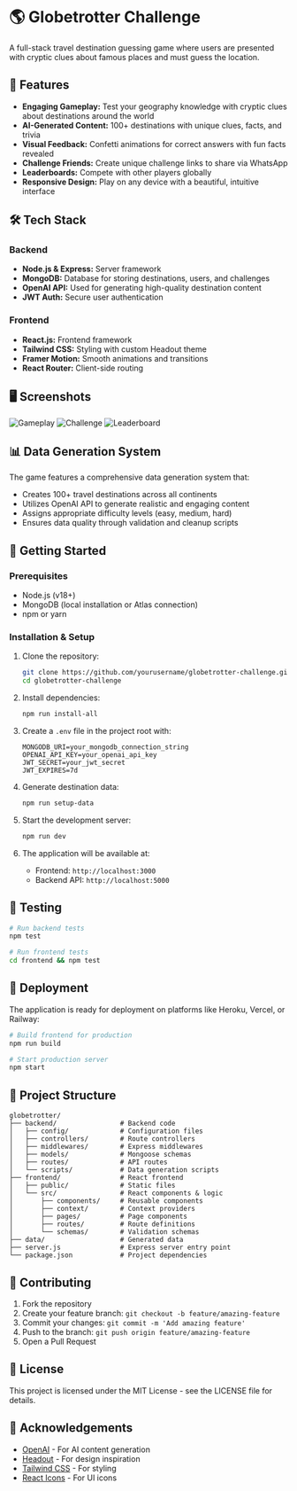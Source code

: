 # 🌎 Globetrotter Challenge

A full-stack travel destination guessing game where users are presented with cryptic clues about famous places and must guess the location.

## 🚀 Features

- **Engaging Gameplay:** Test your geography knowledge with cryptic clues about destinations around the world
- **AI-Generated Content:** 100+ destinations with unique clues, facts, and trivia
- **Visual Feedback:** Confetti animations for correct answers with fun facts revealed
- **Challenge Friends:** Create unique challenge links to share via WhatsApp
- **Leaderboards:** Compete with other players globally
- **Responsive Design:** Play on any device with a beautiful, intuitive interface

## 🛠️ Tech Stack

### Backend
- **Node.js & Express:** Server framework
- **MongoDB:** Database for storing destinations, users, and challenges
- **OpenAI API:** Used for generating high-quality destination content
- **JWT Auth:** Secure user authentication

### Frontend
- **React.js:** Frontend framework
- **Tailwind CSS:** Styling with custom Headout theme
- **Framer Motion:** Smooth animations and transitions
- **React Router:** Client-side routing

## 🖥️ Screenshots

![Gameplay](screenshots/gameplay.png)
![Challenge](screenshots/challenge.png)
![Leaderboard](screenshots/leaderboard.png)

## 📊 Data Generation System

The game features a comprehensive data generation system that:

- Creates 100+ travel destinations across all continents
- Utilizes OpenAI API to generate realistic and engaging content
- Assigns appropriate difficulty levels (easy, medium, hard)
- Ensures data quality through validation and cleanup scripts

## 🚀 Getting Started

### Prerequisites
- Node.js (v18+)
- MongoDB (local installation or Atlas connection)
- npm or yarn

### Installation & Setup

1. Clone the repository:
   ```bash
   git clone https://github.com/yourusername/globetrotter-challenge.git
   cd globetrotter-challenge
   ```

2. Install dependencies:
   ```bash
   npm run install-all
   ```

3. Create a `.env` file in the project root with:
   ```
   MONGODB_URI=your_mongodb_connection_string
   OPENAI_API_KEY=your_openai_api_key
   JWT_SECRET=your_jwt_secret
   JWT_EXPIRES=7d
   ```

4. Generate destination data:
   ```bash
   npm run setup-data
   ```

5. Start the development server:
   ```bash
   npm run dev
   ```

6. The application will be available at:
   - Frontend: `http://localhost:3000`
   - Backend API: `http://localhost:5000`

## 🧪 Testing

```bash
# Run backend tests
npm test

# Run frontend tests
cd frontend && npm test
```

## 🚢 Deployment

The application is ready for deployment on platforms like Heroku, Vercel, or Railway:

```bash
# Build frontend for production
npm run build

# Start production server
npm start
```

## 📁 Project Structure

```
globetrotter/
├── backend/                # Backend code
│   ├── config/             # Configuration files
│   ├── controllers/        # Route controllers
│   ├── middlewares/        # Express middlewares
│   ├── models/             # Mongoose schemas
│   ├── routes/             # API routes
│   └── scripts/            # Data generation scripts
├── frontend/               # React frontend
│   ├── public/             # Static files
│   └── src/                # React components & logic
│       ├── components/     # Reusable components
│       ├── context/        # Context providers
│       ├── pages/          # Page components
│       ├── routes/         # Route definitions
│       └── schemas/        # Validation schemas
├── data/                   # Generated data
├── server.js               # Express server entry point
└── package.json            # Project dependencies
```

## 🤝 Contributing

1. Fork the repository
2. Create your feature branch: `git checkout -b feature/amazing-feature`
3. Commit your changes: `git commit -m 'Add amazing feature'`
4. Push to the branch: `git push origin feature/amazing-feature`
5. Open a Pull Request

## 📄 License

This project is licensed under the MIT License - see the LICENSE file for details.

## 🙏 Acknowledgements

- [OpenAI](https://openai.com/) - For AI content generation
- [Headout](https://www.headout.com/) - For design inspiration
- [Tailwind CSS](https://tailwindcss.com/) - For styling
- [React Icons](https://react-icons.github.io/react-icons/) - For UI icons